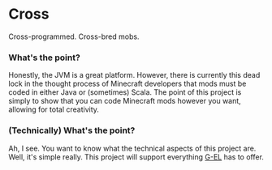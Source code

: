 Cross
=====

Cross-programmed. Cross-bred mobs.

### What's the point?

Honestly, the JVM is a great platform. However, there is currently this dead lock in the thought process of Minecraft developers that mods must be coded in either Java or (sometimes) Scala. The point of this project is simply to show that you can code Minecraft mods however you want, allowing for total creativity.

### (Technically) What's the point?

Ah, I see. You want to know what the technical aspects of this project are. Well, it's simple really. This project will support everything [G-EL](https://github.com/k2b6s9j/G-EL) has to offer.
